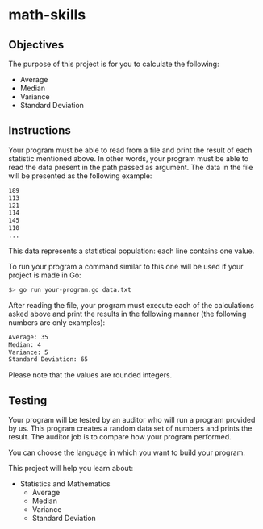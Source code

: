# math-skills

## Objectives

The purpose of this project is for you to calculate the following:

- Average
- Median
- Variance
- Standard Deviation

## Instructions

Your program must be able to read from a file and print the result of each statistic mentioned above. In other words, your program must be able to read the data present in the path passed as argument. The data in the file will be presented as the following example:
```bash
189
113
121
114
145
110
...
```

This data represents a statistical population: each line contains one value.

To run your program a command similar to this one will be used if your project is made in Go:
```bash
$> go run your-program.go data.txt
```
After reading the file, your program must execute each of the calculations asked above and print the results in the following manner (the following numbers are only examples):
```bash
Average: 35
Median: 4
Variance: 5
Standard Deviation: 65
```
Please note that the values are rounded integers.

## Testing

Your program will be tested by an auditor who will run a program provided by us. This program creates a random data set of numbers and prints the result. The auditor job is to compare how your program performed.

You can choose the language in which you want to build your program.

This project will help you learn about:

- Statistics and Mathematics
    - Average
    - Median
    - Variance
    - Standard Deviation
